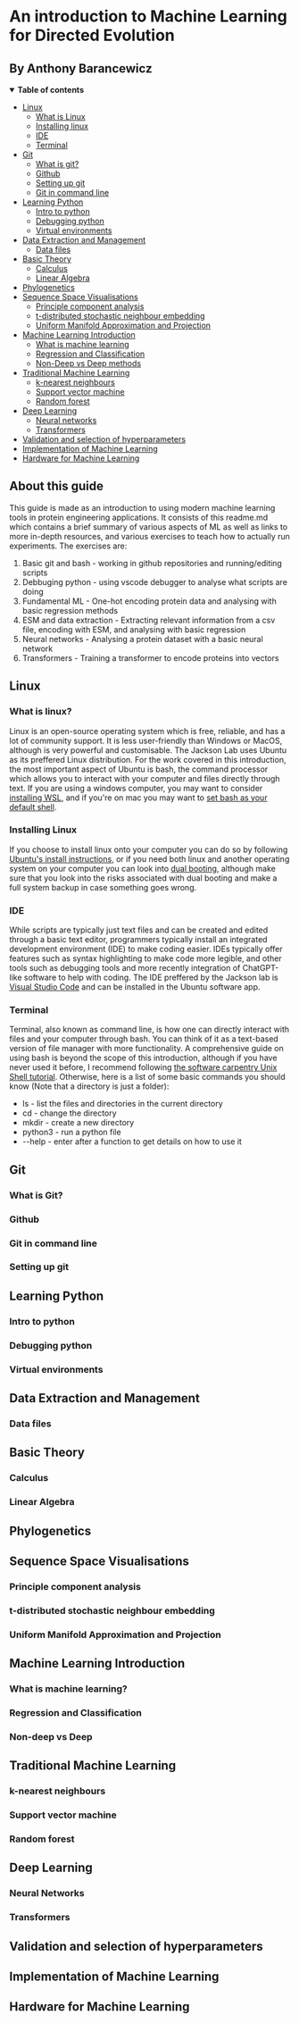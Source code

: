 # An introduction to Machine Learning for Directed Evolution
## By Anthony Barancewicz

<details open><summary><b>Table of contents</b></summary>
  
- [Linux](#linux)
  - [What is Linux](#what_linux)
  - [Installing linux](#install_linux)
  - [IDE](#ide)
  - [Terminal](#terminal)
- [Git](#git)
  - [What is git?](#what_git)
  - [Github](#github)
  - [Setting up git](#set_git)
  - [Git in command line](#cl_git)
- [Learning Python](#python)
  - [Intro to python](#pyth_intro)
  - [Debugging python](#debugging)
  - [Virtual environments](#)
- [Data Extraction and Management](#data)
  - [Data files]()
- [Basic Theory](#basic)
  - [Calculus](#calc)
  - [Linear Algebra](#algebra)
- [Phylogenetics](#phylo)
- [Sequence Space Visualisations](#seq_vis)
  - [Principle component analysis]()
  - [t-distributed stochastic neighbour embedding]()
  - [Uniform Manifold Approximation and Projection]()
- [Machine Learning Introduction](#ml)
  - [What is machine learning]()
  - [Regression and Classification]()
  - [Non-Deep vs Deep methods]()
- [Traditional Machine Learning](#trad_ml)
  - [k-nearest neighbours]()
  - [Support vector machine]()
  - [Random forest]()
- [Deep Learning](#deep)
  - [Neural networks]()
  - [Transformers]()
- [Validation and selection of hyperparameters](#hyper)
- [Implementation of Machine Learning](#implement)
- [Hardware for Machine Learning](#hardware)
</details>



## About this guide
This guide is made as an introduction to using modern machine learning tools in protein engineering applications. It consists of 
this readme.md which contains a brief summary of various aspects of ML as well as links to more in-depth resources, and various 
exercises to teach how to actually run experiments.
The exercises are:
1. Basic git and bash - working in github repositories and running/editing scripts
2. Debbuging python - using vscode debugger to analyse what scripts are doing
3. Fundamental ML - One-hot encoding protein data and analysing with basic regression methods
4. ESM and data extraction - Extracting relevant information from a csv file, encoding with ESM, and analysing with basic regression
5. Neural networks - Analysing a protein dataset with a basic neural network
6. Transformers - Training a transformer to encode proteins into vectors




## Linux <a name="linux"></a>

### What is linux? <a name="what_linux"></a>

Linux is an open-source operating system which is free, reliable, and has a lot of community support. It is less user-friendly than Windows or MacOS, although
is very powerful and customisable. The Jackson Lab uses Ubuntu as its preffered Linux distribution. For the work covered in this introduction, the most important
aspect of Ubuntu is bash, the command processor which allows you to interact with your computer and files directly through text. If you are using a windows computer,
you may want to consider [installing WSL](https://ubuntu.com/desktop/wsl), and if you're on mac you may want to [set bash as your default shell](https://www.howtogeek.com/444596/how-to-change-the-default-shell-to-bash-in-macos-catalina/). 

### Installing Linux <a name="install_linux"></a>

If you choose to install linux onto your computer you can do so by following [Ubuntu's install instructions](https://ubuntu.com/tutorials/install-ubuntu-desktop#1-overview), 
or if you need both linux and another operating system on your computer you can look into [dual booting](https://answers.syr.edu/display/ITHELP/Dual+Booting), although 
make sure that you look into the risks associated with dual booting and make a full system backup in case something goes wrong. 

### IDE <a name="ide"></a>

While scripts are typically just text files and can be created and edited through a basic text editor, programmers typically install an integrated development environment \(IDE\)
to make coding easier. IDEs typically offer features such as syntax highlighting to make code more legible, and other tools such as debugging tools and more recently integration of
ChatGPT-like software to help with coding. The IDE preffered by the Jackson lab is [Visual Studio Code](https://code.visualstudio.com/) and can be installed in the Ubuntu software app. 


### Terminal <a name="terminal"></a>

Terminal, also known as command line, is how one can directly interact with files and your computer through bash. You can think of it as a text-based version of file manager with
more functionality. A comprehensive guide on using bash is beyond the scope of this introduction, although if you have never used it before, I recommend following [the software carpentry
Unix Shell tutorial](https://software-carpentry.org/lessons/). Otherwise, here is a list of some basic commands you should know \(Note that a directory is just a folder\):
- ls - list the files and directories in the current directory
- cd - change the directory
- mkdir - create a new directory
- python3 - run a python file
- --help - enter after a function to get details on how to use it


## Git <a name="git"></a>

### What is Git?

### Github 

### Git in command line

### Setting up git



## Learning Python <a name="python"></a>

### Intro to python

### Debugging python

### Virtual environments


## Data Extraction and Management <a name="data"></a>

### Data files



## Basic Theory <a name="basic"></a>


### Calculus <a name="calc"></a>


### Linear Algebra <a name="algebra"></a>



## Phylogenetics <a name="phylo"></a>



## Sequence Space Visualisations <a name="seq_vis"></a>

### Principle component analysis

### t-distributed stochastic neighbour embedding

### Uniform Manifold Approximation and Projection


## Machine Learning Introduction <a name="ml"></a>

### What is machine learning?

### Regression and Classification

### Non-deep vs Deep


## Traditional Machine Learning <a name="trad_ml"></a>

### k-nearest neighbours

### Support vector machine

### Random forest


## Deep Learning <a name="deep"></a>

### Neural Networks

### Transformers


## Validation and selection of hyperparameters <a name="hyper"></a>


## Implementation of Machine Learning <a name="implement"></a>


## Hardware for Machine Learning <a name="hardware"></a>


